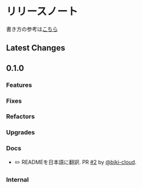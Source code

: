 # リリースノート
書き方の参考は[こちら](https://github.com/tiangolo/full-stack-fastapi-template/blob/master/release-notes.md)

## Latest Changes

## 0.1.0


### Features



### Fixes



### Refactors



### Upgrades



### Docs

* ✏️ READMEを日本語に翻訳. PR [#2](https://github.com/biki-cloud/miccle-full-stack-app/pull/2) by [@biki-cloud](https://github.com/biki-cloud).

### Internal

